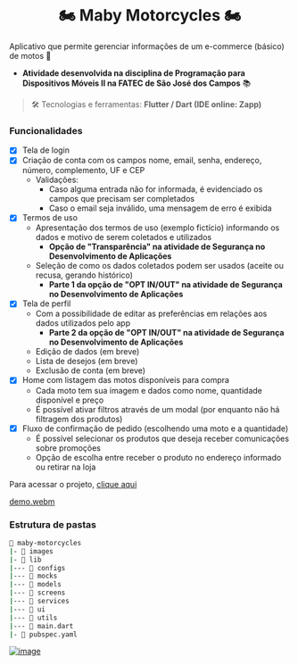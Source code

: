 <h1 align="center"> 🏍️ Maby Motorcycles 🏍️ </h1>

Aplicativo que permite gerenciar informações de um e-commerce (básico) de motos 🛒

- **Atividade desenvolvida na disciplina de Programação para Dispositivos Móveis II na FATEC de São José dos Campos** 📚

> 🛠️ Tecnologias e ferramentas: **Flutter / Dart (IDE online: Zapp)**

### Funcionalidades

- [x] Tela de login
- [x] Criação de conta com os campos nome, email, senha, endereço, número, complemento, UF e CEP
  - Validações:
    - Caso alguma entrada não for informada, é evidenciado os campos que precisam ser completados
    - Caso o email seja inválido, uma mensagem de erro é exibida
- [x] Termos de uso
  - Apresentação dos termos de uso (exemplo fictício) informando os dados e motivo de serem coletados e utilizados
    - **Opção de "Transparência" na atividade de Segurança no Desenvolvimento de Aplicações**
  - Seleção de como os dados coletados podem ser usados (aceite ou recusa, gerando histórico)
    - **Parte 1 da opção de "OPT IN/OUT" na atividade de Segurança no Desenvolvimento de Aplicações**
- [x] Tela de perfil
  - Com a possibilidade de editar as preferências em relações aos dados utilizados pelo app
    - **Parte 2 da opção de "OPT IN/OUT" na atividade de Segurança no Desenvolvimento de Aplicações**
  - Edição de dados (em breve)
  - Lista de desejos (em breve)
  - Exclusão de conta (em breve)
- [x] Home com listagem das motos disponíveis para compra 
   - Cada moto tem sua imagem e dados como nome, quantidade disponível e preço
   - É possível ativar filtros através de um modal (por enquanto não há filtragem dos produtos)
- [x] Fluxo de confirmação de pedido (escolhendo uma moto e a quantidade)
  - É possível selecionar os produtos que deseja receber comunicações sobre promoções
  - Opção de escolha entre receber o produto no endereço informado ou retirar na loja

Para acessar o projeto, [clique aqui](https://z3hg06rr3hh0.zapp.page/#/)

[demo.webm](https://github.com/MariaGabrielaReis/maby-motorcycles/assets/69374340/be80f201-b17e-456d-aebc-55d0b040cc44)

### Estrutura de pastas

```bash
📂 maby-motorcycles
|- 📁 images
|- 📁 lib
|--- 📁 configs
|--- 📁 mocks
|--- 📁 models
|--- 📁 screens
|--- 📁 services
|--- 📁 ui
|--- 📁 utils
|--- 📄 main.dart
|- 📄 pubspec.yaml
```

[![image](https://img.shields.io/badge/✨%20Maria%20Gabriela%20Reis,%202023-LinkedIn-009973?style=flat-square)](https://www.linkedin.com/in/mariagabrielareis/)
